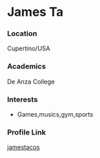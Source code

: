 # James Ta

### Location

Cupertino/USA

### Academics

De Anza College 

### Interests

- Games,musics,gym,sports

### Profile Link

[jamestacos](https://github.com/jamestacos) 
